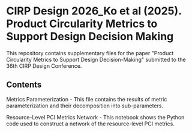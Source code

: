 # CIRP Design 2026_Ko et al (2025). Product Circularity Metrics to Support Design Decision Making
This repository contains supplementary files for the paper "Product Circularity Metrics to Support Design Decision-Making" submitted to the 36th CIRP Design Conference.

## Contents
Metrics Parameterization - This file contains the results of metric parameterization and their decomposition into sub-parameters.

Resource-Level PCI Metrics Network - This notebook shows the Python code used to construct a network of the resource-level PCI metrics.


